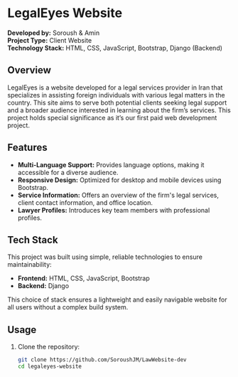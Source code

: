 # LegalEyes Website

**Developed by:** Soroush & Amin  
**Project Type:** Client Website  
**Technology Stack:** HTML, CSS, JavaScript, Bootstrap, Django (Backend)

## Overview

LegalEyes is a website developed for a legal services provider in Iran that specializes in assisting foreign individuals with various legal matters in the country. This site aims to serve both potential clients seeking legal support and a broader audience interested in learning about the firm’s services. This project holds special significance as it’s our first paid web development project.

## Features

- **Multi-Language Support:** Provides language options, making it accessible for a diverse audience.
- **Responsive Design:** Optimized for desktop and mobile devices using Bootstrap.
- **Service Information:** Offers an overview of the firm's legal services, client contact information, and office location.
- **Lawyer Profiles:** Introduces key team members with professional profiles.

## Tech Stack

This project was built using simple, reliable technologies to ensure maintainability:

- **Frontend:** HTML, CSS, JavaScript, Bootstrap  
- **Backend:** Django

This choice of stack ensures a lightweight and easily navigable website for all users without a complex build system.

## Usage

1. Clone the repository:
   ```bash
   git clone https://github.com/SoroushJM/LawWebsite-dev
   cd legaleyes-website
